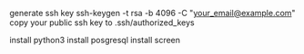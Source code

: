 generate ssh key
  ssh-keygen -t rsa -b 4096 -C "your_email@example.com"
copy your public ssh key to
  .ssh/authorized_keys

install python3
install posgresql
install screen
